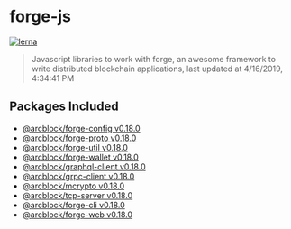 # forge-js

[![lerna](https://img.shields.io/badge/maintained%20with-lerna-cc00ff.svg)](https://lernajs.io/)

> Javascript libraries to work with forge, an awesome framework to write distributed blockchain applications, last updated at 4/16/2019, 4:34:41 PM

## Packages Included


- [@arcblock/forge-config v0.18.0](./packages/forge-config)
- [@arcblock/forge-proto v0.18.0](./packages/forge-proto)
- [@arcblock/forge-util v0.18.0](./packages/forge-util)
- [@arcblock/forge-wallet v0.18.0](./packages/forge-wallet)
- [@arcblock/graphql-client v0.18.0](./packages/graphql-client)
- [@arcblock/grpc-client v0.18.0](./packages/grpc-client)
- [@arcblock/mcrypto v0.18.0](./packages/mcrypto)
- [@arcblock/tcp-server v0.18.0](./packages/tcp-server)
- [@arcblock/forge-cli v0.18.0](./apps/forge-cli)
- [@arcblock/forge-web v0.18.0](./apps/forge-web)
